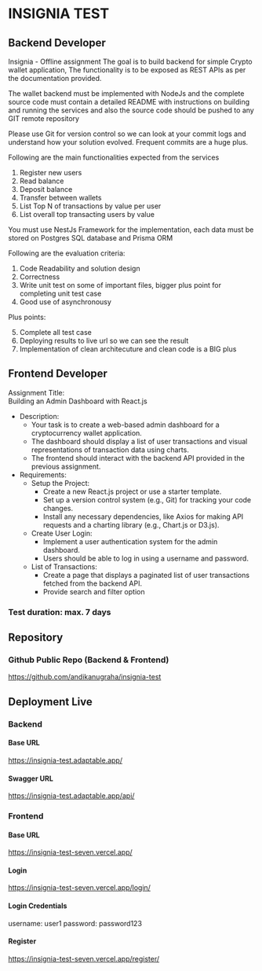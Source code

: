 # INSIGNIA TEST

## Backend Developer

Insignia - Offline assignment
The goal is to build backend for simple Crypto wallet application, The functionality is to be exposed as REST APIs as per the documentation provided.

The wallet backend must be implemented with NodeJs and the complete source code must contain a detailed README with instructions on building and running the services and also the source code should be pushed to any GIT remote repository

Please use Git for version control so we can look at your commit logs and understand how your solution evolved. Frequent commits are a huge plus.

Following are the main functionalities expected from the services

1. Register new users
2. Read balance
3. Deposit balance
4. Transfer between wallets
5. List Top N of transactions by value per user
6. List overall top transacting users by value

You must use NestJs Framework for the implementation, each data must be stored on Postgres SQL database and Prisma ORM

Following are the evaluation criteria:

1. Code Readability and solution design
2. Correctness
3. Write unit test on some of important files, bigger plus point for completing unit test case
4. Good use of asynchronousy

Plus points:

5. Complete all test case
6. Deploying results to live url so we can see the result
7. Implementation of clean architecuture and clean code is a BIG plus

## Frontend Developer

Assignment Title:  
Building an Admin Dashboard with React.js

- Description:
  - Your task is to create a web-based admin dashboard for a cryptocurrency wallet
    application.
  - The dashboard should display a list of user transactions and visual representations
    of transaction data using charts.
  - The frontend should interact with the backend API provided in the previous
    assignment.
- Requirements:
  - Setup the Project:
    - Create a new React.js project or use a starter template.
    - Set up a version control system (e.g., Git) for tracking your code changes.
    - Install any necessary dependencies, like Axios for making API requests and
      a charting library (e.g., Chart.js or D3.js).
  - Create User Login:
    - Implement a user authentication system for the admin dashboard.
    - Users should be able to log in using a username and password.
  - List of Transactions:
    - Create a page that displays a paginated list of user transactions fetched
      from the backend API.
    - Provide search and filter option

### Test duration: max. 7 days

## Repository

### Github Public Repo (Backend & Frontend)

https://github.com/andikanugraha/insignia-test

## Deployment Live

### Backend

#### Base URL

https://insignia-test.adaptable.app/

#### Swagger URL

https://insignia-test.adaptable.app/api/

### Frontend

#### Base URL

https://insignia-test-seven.vercel.app/

#### Login

https://insignia-test-seven.vercel.app/login/

#### Login Credentials

username: user1
password: password123

#### Register

https://insignia-test-seven.vercel.app/register/
